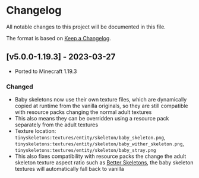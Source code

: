 # Changelog
All notable changes to this project will be documented in this file.

The format is based on [Keep a Changelog].

## [v5.0.0-1.19.3] - 2023-03-27
- Ported to Minecraft 1.19.3
### Changed
- Baby skeletons now use their own texture files, which are dynamically copied at runtime from the vanilla originals, so they are still compatible with resource packs changing the normal adult textures
- This also means they can be overridden using a resource pack separately from the adult textures
- Texture location: `tinyskeletons:textures/entity/skeleton/baby_skeleton.png`, `tinyskeletons:textures/entity/skeleton/baby_wither_skeleton.png`, `tinyskeletons:textures/entity/skeleton/baby_stray.png`
- This also fixes compatibility with resource packs the change the adult skeleton texture aspect ratio such as [Better Skeletons](https://www.curseforge.com/minecraft/texture-packs/better-skeletons), the baby skeleton textures will automatically fall back to vanilla

[Keep a Changelog]: https://keepachangelog.com/en/1.0.0/

